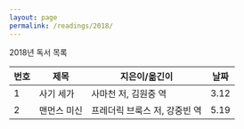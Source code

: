 ```yaml
---
layout: page
permalink: /readings/2018/
---
```


2018년 독서 목록

번호 | 제목 | 지은이/옮긴이 | 날짜
-----|------|---------------|------
1 | 사기 세가 | 사마천 저, 김원중 역 | 3.12
2 | 맨먼스 미신 | 프레더릭 브룩스 저, 강중빈 역 | 5.19

